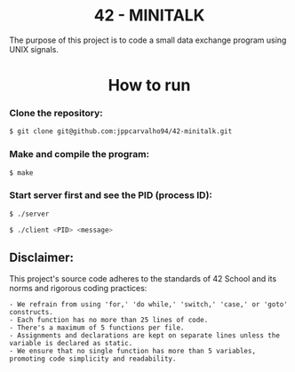 <div align="center">
  <h1>42 - MINITALK</h1>
</div>
The purpose of this project is to code a small data exchange program
using UNIX signals.

<div align="center">
  <h1>How to run</h1>
</div> 

### Clone the repository:
```bash
$ git clone git@github.com:jppcarvalho94/42-minitalk.git
```

### Make and compile the program:
```bash
$ make
```
### Start server first and see the PID (process ID):
```bash
$ ./server
```
```bash
$ ./client <PID> <message>
```

## Disclaimer:
This project's source code adheres to the standards of 42 School and its norms and rigorous coding practices:  
```
- We refrain from using 'for,' 'do while,' 'switch,' 'case,' or 'goto' constructs.
- Each function has no more than 25 lines of code. 
- There's a maximum of 5 functions per file.
- Assignments and declarations are kept on separate lines unless the variable is declared as static.
- We ensure that no single function has more than 5 variables, promoting code simplicity and readability.
```
